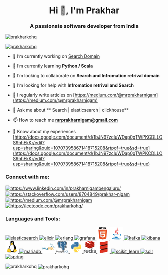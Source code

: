 <h1 align="center">Hi 👋, I'm Prakhar </h1>
<h3 align="center">A passionate software developer from India</h3>

<p align="left"> <img src="https://komarev.com/ghpvc/?username=prakharkohq&label=Profile%20views&color=0e75b6&style=flat" alt="prakharkohq" /> </p>

<p align="left"> <a href="https://github.com/ryo-ma/github-profile-trophy"><img src="https://github-profile-trophy.vercel.app/?username=prakharkohq" alt="prakharkohq" /></a> </p>

- 🔭 I’m currently working on [Search Domain](https://www.kooapp.com/)

- 🌱 I’m currently learning **Python / Scala**

- 👯 I’m looking to collaborate on **Search and Infromation retrival domain**

- 🤝 I’m looking for help with **Infromation retrival and Search**

- 📝 I regularly write articles on [https://medium.com/@mrprakharnigam](https://medium.com/@mrprakharnigam)

- 💬 Ask me about ** Search  | elasticsearch | clickhouse**

- 📫 How to reach me **mrprakharnigam@gmail.com**

- 📄 Know about my experiences [https://docs.google.com/document/d/1bJN97zcIuWDap0gTWPKCDLLOS9hhEkKr/edit?usp=sharing&ouid=107073958671418715208&rtpof=true&sd=true](https://docs.google.com/document/d/1bJN97zcIuWDap0gTWPKCDLLOS9hhEkKr/edit?usp=sharing&ouid=107073958671418715208&rtpof=true&sd=true)

<h3 align="left">Connect with me:</h3>
<p align="left">
<a href="https://www.linkedin.com/in/prakharnigambengaluru/" target="blank"><img align="center" src="https://raw.githubusercontent.com/rahuldkjain/github-profile-readme-generator/master/src/images/icons/Social/linked-in-alt.svg" alt="https://www.linkedin.com/in/prakharnigambengaluru/" height="30" width="40" /></a>
<a href="https://stackoverflow.com/users/8704849/prakhar-nigam" target="blank"><img align="center" src="https://raw.githubusercontent.com/rahuldkjain/github-profile-readme-generator/master/src/images/icons/Social/stack-overflow.svg" alt="https://stackoverflow.com/users/8704849/prakhar-nigam" height="30" width="40" /></a>
<a href="https://medium.com/@mrprakharnigam" target="blank"><img align="center" src="https://raw.githubusercontent.com/rahuldkjain/github-profile-readme-generator/master/src/images/icons/Social/medium.svg" alt="https://medium.com/@mrprakharnigam" height="30" width="40" /></a>
<a href="https://www.leetcode.com/https://leetcode.com/prakharkohq/" target="blank"><img align="center" src="https://raw.githubusercontent.com/rahuldkjain/github-profile-readme-generator/master/src/images/icons/Social/leet-code.svg" alt="https://leetcode.com/prakharkohq/" height="30" width="40" /></a>
</p>

<h3 align="left">Languages and Tools:</h3>
<p align="left"> <a href="https://www.elastic.co" target="_blank" rel="noreferrer"> <img src="https://www.vectorlogo.zone/logos/elastic/elastic-icon.svg" alt="elasticsearch" width="40" height="40"/> </a> <a href="https://elixir-lang.org" target="_blank" rel="noreferrer"> <img src="https://www.vectorlogo.zone/logos/elixir-lang/elixir-lang-icon.svg" alt="elixir" width="40" height="40"/> </a> <a href="https://www.erlang.org/" target="_blank" rel="noreferrer"> <img src="https://www.vectorlogo.zone/logos/erlang/erlang-official.svg" alt="erlang" width="40" height="40"/> </a> <a href="https://grafana.com" target="_blank" rel="noreferrer"> <img src="https://www.vectorlogo.zone/logos/grafana/grafana-icon.svg" alt="grafana" width="40" height="40"/> </a> <a href="https://www.w3.org/html/" target="_blank" rel="noreferrer"> <img src="https://raw.githubusercontent.com/devicons/devicon/master/icons/html5/html5-original-wordmark.svg" alt="html5" width="40" height="40"/> </a> <a href="https://www.java.com" target="_blank" rel="noreferrer"> <img src="https://raw.githubusercontent.com/devicons/devicon/master/icons/java/java-original.svg" alt="java" width="40" height="40"/> </a> <a href="https://kafka.apache.org/" target="_blank" rel="noreferrer"> <img src="https://www.vectorlogo.zone/logos/apache_kafka/apache_kafka-icon.svg" alt="kafka" width="40" height="40"/> </a> <a href="https://www.elastic.co/kibana" target="_blank" rel="noreferrer"> <img src="https://www.vectorlogo.zone/logos/elasticco_kibana/elasticco_kibana-icon.svg" alt="kibana" width="40" height="40"/> </a> <a href="https://www.linux.org/" target="_blank" rel="noreferrer"> <img src="https://raw.githubusercontent.com/devicons/devicon/master/icons/linux/linux-original.svg" alt="linux" width="40" height="40"/> </a> <a href="https://mariadb.org/" target="_blank" rel="noreferrer"> <img src="https://www.vectorlogo.zone/logos/mariadb/mariadb-icon.svg" alt="mariadb" width="40" height="40"/> </a> <a href="https://www.mysql.com/" target="_blank" rel="noreferrer"> <img src="https://raw.githubusercontent.com/devicons/devicon/master/icons/mysql/mysql-original-wordmark.svg" alt="mysql" width="40" height="40"/> </a> <a href="https://www.postgresql.org" target="_blank" rel="noreferrer"> <img src="https://raw.githubusercontent.com/devicons/devicon/master/icons/postgresql/postgresql-original-wordmark.svg" alt="postgresql" width="40" height="40"/> </a> <a href="https://www.python.org" target="_blank" rel="noreferrer"> <img src="https://raw.githubusercontent.com/devicons/devicon/master/icons/python/python-original.svg" alt="python" width="40" height="40"/> </a> <a href="https://redis.io" target="_blank" rel="noreferrer"> <img src="https://raw.githubusercontent.com/devicons/devicon/master/icons/redis/redis-original-wordmark.svg" alt="redis" width="40" height="40"/> </a> <a href="https://www.scala-lang.org" target="_blank" rel="noreferrer"> <img src="https://raw.githubusercontent.com/devicons/devicon/master/icons/scala/scala-original.svg" alt="scala" width="40" height="40"/> </a> <a href="https://scikit-learn.org/" target="_blank" rel="noreferrer"> <img src="https://upload.wikimedia.org/wikipedia/commons/0/05/Scikit_learn_logo_small.svg" alt="scikit_learn" width="40" height="40"/> </a> <a href="https://lucene.apache.org/solr/" target="_blank" rel="noreferrer"> <img src="https://www.vectorlogo.zone/logos/apache_solr/apache_solr-icon.svg" alt="solr" width="40" height="40"/> </a> <a href="https://spring.io/" target="_blank" rel="noreferrer"> <img src="https://www.vectorlogo.zone/logos/springio/springio-icon.svg" alt="spring" width="40" height="40"/> </a> </p>

<p><img align="left" src="https://github-readme-stats.vercel.app/api/top-langs?username=prakharkohq&show_icons=true&locale=en&layout=compact" alt="prakharkohq" /></p>

<p>&nbsp;<img align="center" src="https://github-readme-stats.vercel.app/api?username=prakharkohq&show_icons=true&locale=en" alt="prakharkohq" /></p>

